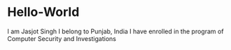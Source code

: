 # Hello-World
I am Jasjot Singh
I belong to Punjab, India
I have enrolled in the program of Computer Security and Investigations 
